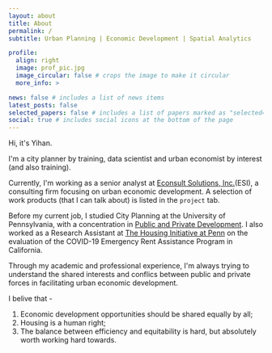 ```yaml
---
layout: about
title: About
permalink: /
subtitle: Urban Planning | Economic Development | Spatial Analytics

profile:
  align: right
  image: prof_pic.jpg
  image_circular: false # crops the image to make it circular
  more_info: >

news: false # includes a list of news items
latest_posts: false
selected_papers: false # includes a list of papers marked as "selected={true}"
social: true # includes social icons at the bottom of the page
---
```


Hi, it's Yihan.

I'm a city planner by training, data scientist and urban economist by interest (and also training). 

Currently, I'm working as a senior analyst at [Econsult Solutions, Inc.](https://econsultsolutions.com/)(ESI), a consulting firm focusing on urban economic development. A selection of work products (that I can talk about) is listed in the `project` tab. 

Before my current job, I studied City Planning at the University of Pennsylvania, with a concentration in [Public and Private Development](https://www.design.upenn.edu/city-regional-planning/graduate/graduate-city-and-regional-planning-programs). I also worked as a Research Assistant at [The Housing Initiative at Penn](https://www.housinginitiative.org/) on the evaluation of the COVID-19 Emergency Rent Assistance Program in California. 

Through my academic and professional experience, I'm always trying to understand the shared interests and conflics between public and private forces in facilitating urban economic development. 

I belive that - 
1. Economic development opportunities should be shared equally by all;
2. Housing is a human right;
3. The balance between efficiency and equitability is hard, but absolutely worth working hard towards.


